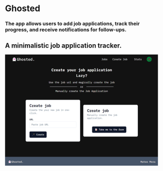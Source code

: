 # Ghosted

### The app allows users to add job applications, track their progress, and receive notifications for follow-ups.

## A minimalistic job application tracker.

![Ghosted APP](/Ghosted.png)
